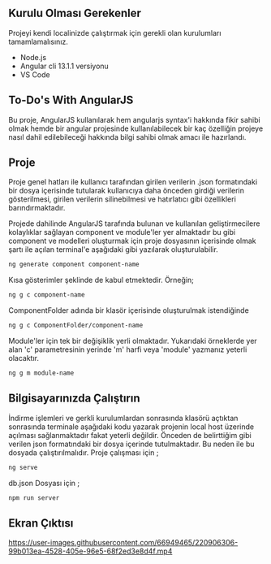 
## Kurulu Olması Gerekenler
Projeyi kendi localinizde çalıştırmak için gerekli olan kurulumları tamamlamalısınız.

- Node.js
- Angular cli 13.1.1 versiyonu
- VS Code 


## To-Do's With AngularJS
Bu proje, AngularJS kullanılarak hem angularjs syntax'i hakkında fikir sahibi olmak hemde bir angular projesinde kullanılabilecek bir kaç özelliğin projeye nasıl dahil edilebileceği hakkında bilgi sahibi olmak amacı ile hazırlandı.

## Proje
Proje genel hatları ile kullanıcı tarafından girilen verilerin .json formatındaki bir dosya içerisinde tutularak kullanıcıya daha önceden girdiği verilerin gösterilmesi, girilen verilerin silinebilmesi ve hatırlatıcı gibi özellikleri barındırmaktadır.

Projede dahilinde AngularJS tarafında bulunan ve kullanılan geliştirmecilere kolaylıklar sağlayan component ve module'ler yer almaktadır bu gibi component ve modelleri oluşturmak için proje dosyasının içerisinde olmak şartı ile açılan terminal'e aşağıdaki gibi yazılarak oluşturulabilir.




```bash
ng generate component component-name
```


Kısa gösterimler şeklinde de kabul etmektedir. Örneğin;

```bash
ng g c component-name
```

ComponentFolder adında bir klasör içerisinde oluşturulmak istendiğinde

```bash
ng g c ComponentFolder/component-name
```

Module'ler için tek bir değişiklik yerli olmaktadır. Yukarıdaki örneklerde yer alan 'c' parametresinin yerinde 'm' harfi veya 'module' yazmanız yeterli olacaktır.

```bash
ng g m module-name
```

  
## Bilgisayarınızda Çalıştırın

İndirme işlemleri ve gerkli kurulumlardan sonrasında klasörü açtıktan sonrasında terminale 
aşağıdaki kodu yazarak projenin local host üzerinde açılması sağlanmaktadır fakat yeterli değildir. Önceden de belirttiğim gibi verilen json formatındaki bir dosya içerinde tutulmaktadır. Bu neden ile bu dosyada çalıştırılmalıdır.
Proje çalışması için ;

```bash
ng serve
```
db.json Dosyası için ;

```bash
npm run server
```


## Ekran Çıktısı

https://user-images.githubusercontent.com/66949465/220906306-99b013ea-4528-405e-96e5-68f2ed3e8d4f.mp4

